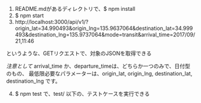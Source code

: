 1. README.mdがあるディレクトリで、$ npm install
2. $ npm start
3. http://localhost:3000/api/v1/?origin_lat=34.990493&origin_lng=135.9637064&destination_lat=34.999493&destination_lng=135.9737064&mode=transit&arrival_time=2017/09/21,11:46

というような、GETリクエストで、対象のJSONを取得できる

*注意として*
arrival_time か、departure_timeは、どちらか一つのみで、日付型のもの、
最低限必要なパラメーターは、origin_lat, origin_lng, destination_lat, destination_lng です。

4. $ npm test で、test/ 以下の、テストケースを実行できる